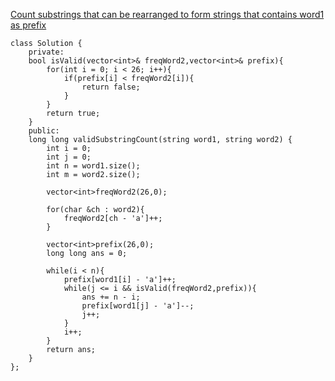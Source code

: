 [Count substrings that can be rearranged to form strings that contains word1 as prefix](https://leetcode.com/problems/count-substrings-that-can-be-rearranged-to-contain-a-string-i/description/)


```
class Solution {
    private:
    bool isValid(vector<int>& freqWord2,vector<int>& prefix){
        for(int i = 0; i < 26; i++){
            if(prefix[i] < freqWord2[i]){
                return false;
            }
        }
        return true;
    }
    public:
    long long validSubstringCount(string word1, string word2) {
        int i = 0;
        int j = 0;
        int n = word1.size();
        int m = word2.size();

        vector<int>freqWord2(26,0);

        for(char &ch : word2){
            freqWord2[ch - 'a']++;
        }

        vector<int>prefix(26,0);
        long long ans = 0;

        while(i < n){
            prefix[word1[i] - 'a']++;
            while(j <= i && isValid(freqWord2,prefix)){
                ans += n - i;
                prefix[word1[j] - 'a']--;
                j++;
            }
            i++;
        }
        return ans;
    }
};

```
